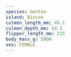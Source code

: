 ```yaml
---
species: Gentoo
island: Biscoe
culmen_length_mm: 45.1
culmen_depth_mm: 14.5
flipper_length_mm: 215
body_mass_g: 5000
sex: FEMALE
---
```

